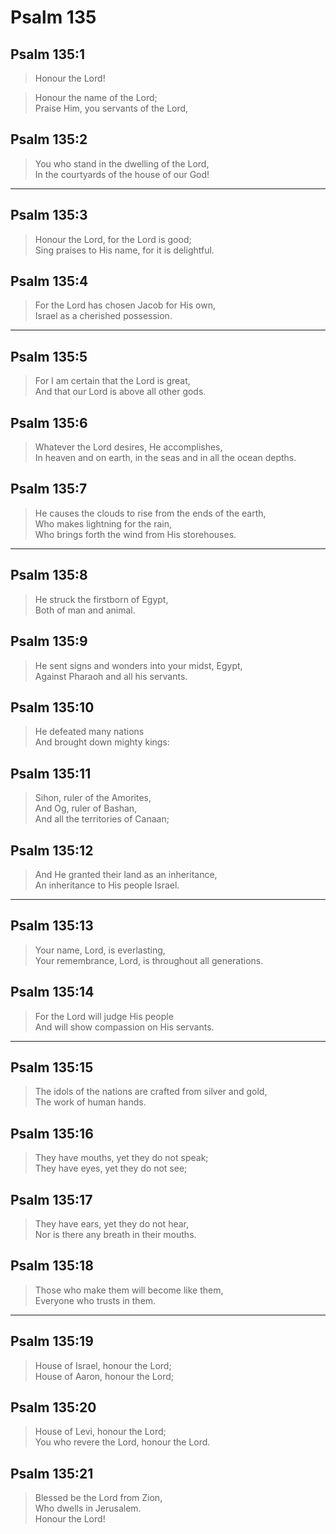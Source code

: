 # Psalm 135

## Psalm 135:1

> Honour the Lord!

> Honour the name of the Lord;  
> Praise Him, you servants of the Lord,

## Psalm 135:2

> You who stand in the dwelling of the Lord,  
> In the courtyards of the house of our God!

---

## Psalm 135:3

> Honour the Lord, for the Lord is good;  
> Sing praises to His name, for it is delightful.

## Psalm 135:4

> For the Lord has chosen Jacob for His own,  
> Israel as a cherished possession.

---

## Psalm 135:5

> For I am certain that the Lord is great,  
> And that our Lord is above all other gods.

## Psalm 135:6

> Whatever the Lord desires, He accomplishes,  
> In heaven and on earth, in the seas and in all the ocean depths.

## Psalm 135:7

> He causes the clouds to rise from the ends of the earth,  
> Who makes lightning for the rain,  
> Who brings forth the wind from His storehouses.

---

## Psalm 135:8

> He struck the firstborn of Egypt,  
> Both of man and animal.

## Psalm 135:9

> He sent signs and wonders into your midst, Egypt,  
> Against Pharaoh and all his servants.

## Psalm 135:10

> He defeated many nations  
> And brought down mighty kings:

## Psalm 135:11

> Sihon, ruler of the Amorites,  
> And Og, ruler of Bashan,  
> And all the territories of Canaan;

## Psalm 135:12

> And He granted their land as an inheritance,  
> An inheritance to His people Israel.

---

## Psalm 135:13

> Your name, Lord, is everlasting,  
> Your remembrance, Lord, is throughout all generations.

## Psalm 135:14

> For the Lord will judge His people  
> And will show compassion on His servants.

---

## Psalm 135:15

> The idols of the nations are crafted from silver and gold,  
> The work of human hands.

## Psalm 135:16

> They have mouths, yet they do not speak;  
> They have eyes, yet they do not see;

## Psalm 135:17

> They have ears, yet they do not hear,  
> Nor is there any breath in their mouths.

## Psalm 135:18

> Those who make them will become like them,  
> Everyone who trusts in them.

---

## Psalm 135:19

> House of Israel, honour the Lord;  
> House of Aaron, honour the Lord;

## Psalm 135:20

> House of Levi, honour the Lord;  
> You who revere the Lord, honour the Lord.

## Psalm 135:21

> Blessed be the Lord from Zion,  
> Who dwells in Jerusalem.  
> Honour the Lord!
